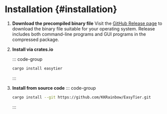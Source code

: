 # Installation {#installation}

1. **Download the precompiled binary file**
   Visit the [GitHub Release page](https://github.com/KKRainbow/EasyTier/releases) to download the binary file suitable for your operating system. Release includes both command-line programs and GUI programs in the compressed package.

2. **Install via crates.io**

   ::: code-group
   ```sh [cargo]
   cargo install easytier
   ```
   :::

3. **Install from source code**
   ::: code-group
   ```sh [cargo]
   cargo install --git https://github.com/KKRainbow/EasyTier.git
   ```
   :::